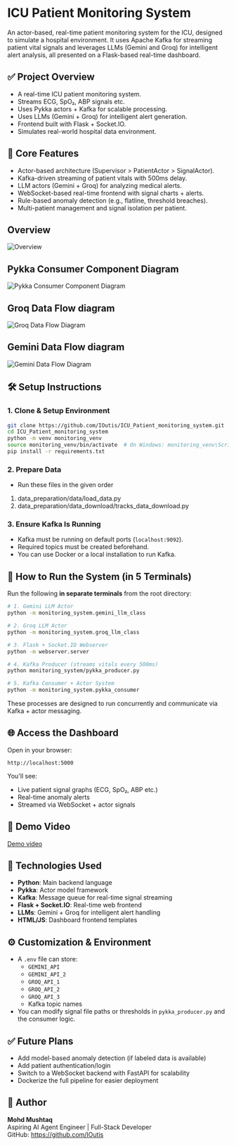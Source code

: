 # ICU Patient Monitoring System

An actor-based, real-time patient monitoring system for the ICU, designed to simulate a hospital environment. It uses Apache Kafka for streaming patient vital signals and leverages LLMs (Gemini and Groq) for intelligent alert analysis, all presented on a Flask-based real-time dashboard.

## ✅ Project Overview

* A real-time ICU patient monitoring system.
* Streams ECG, SpO₂, ABP signals etc.
* Uses Pykka actors + Kafka for scalable processing.
* Uses LLMs (Gemini + Groq) for intelligent alert generation.
* Frontend built with Flask + Socket.IO.
* Simulates real-world hospital data environment.

## 🧠 Core Features

* Actor-based architecture (Supervisor > PatientActor > SignalActor).
* Kafka-driven streaming of patient vitals with 500ms delay.
* LLM actors (Gemini + Groq) for analyzing medical alerts.
* WebSocket-based real-time frontend with signal charts + alerts.
* Rule-based anomaly detection (e.g., flatline, threshold breaches).
* Multi-patient management and signal isolation per patient.

## Overview
![Overview](Overview.png)


## Pykka Consumer Component Diagram
![Pykka Consumer Component Diagram](Pykka_Actors_Consumers.jpg)

## Groq Data Flow diagram
![Groq Data Flow Diagram](ICU_Groq.jpg)

## Gemini Data Flow diagram
![Gemini Data Flow Diagram](ICU_Gemini.jpg)

## 🛠️ Setup Instructions

### 1. Clone & Setup Environment

```bash
git clone https://github.com/IOutis/ICU_Patient_monitoring_system.git
cd ICU_Patient_monitoring_system
python -m venv monitoring_venv
source monitoring_venv/bin/activate  # On Windows: monitoring_venv\Scripts\activate
pip install -r requirements.txt
```
### 2. Prepare Data
* Run these files in the given order
1. data_preparation/data/load_data.py
2. data_preparation/data_download/tracks_data_download.py

### 3. Ensure Kafka Is Running

* Kafka must be running on default ports (`localhost:9092`).
* Required topics must be created beforehand.
* You can use Docker or a local installation to run Kafka.

## 🚀 How to Run the System (in 5 Terminals)

Run the following **in separate terminals** from the root directory:

```bash
# 1. Gemini LLM Actor
python -m monitoring_system.gemini_llm_class

# 2. Groq LLM Actor
python -m monitoring_system.groq_llm_class

# 3. Flask + Socket.IO Webserver
python -m webserver.server

# 4. Kafka Producer (streams vitals every 500ms)
python monitoring_system/pykka_producer.py

# 5. Kafka Consumer + Actor System
python -m monitoring_system.pykka_consumer
```

These processes are designed to run concurrently and communicate via Kafka + actor messaging.

## 🌐 Access the Dashboard

Open in your browser:

```
http://localhost:5000
```

You'll see:
* Live patient signal graphs (ECG, SpO₂, ABP etc.)
* Real-time anomaly alerts
* Streamed via WebSocket + actor signals

## 🎥 Demo Video

[Demo video](https://drive.google.com/file/d/1xmH_dKmBpkqWQKvAhuTnRLLy003aiCNU/view?usp=sharing)

## 🧠 Technologies Used

* **Python**: Main backend language
* **Pykka**: Actor model framework
* **Kafka**: Message queue for real-time signal streaming
* **Flask + Socket.IO**: Real-time web frontend
* **LLMs**: Gemini + Groq for intelligent alert handling
* **HTML/JS**: Dashboard frontend templates

## ⚙️ Customization & Environment

* A `.env` file can store:
  * `GEMINI_API`
  * `GEMINI_API_2`
  * `GROQ_API_1`
  * `GROQ_API_2`
  * `GROQ_API_3`
  * Kafka topic names
* You can modify signal file paths or thresholds in `pykka_producer.py` and the consumer logic.

## ✅ Future Plans

* Add model-based anomaly detection (if labeled data is available)
* Add patient authentication/login
* Switch to a WebSocket backend with FastAPI for scalability
* Dockerize the full pipeline for easier deployment

## 🧑 Author

**Mohd Mushtaq**  
Aspiring AI Agent Engineer | Full-Stack Developer  
GitHub: https://github.com/IOutis